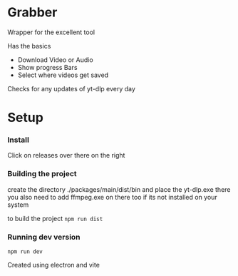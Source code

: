 # Grabber
Wrapper for the excellent tool

Has the basics
- Download Video or Audio
- Show progress Bars
- Select where videos get saved

Checks for any updates of yt-dlp every day

# Setup
### Install
Click on releases over there on the right
### Building the project
create the directory ./packages/main/dist/bin and place the yt-dlp.exe there
you also need to add ffmpeg.exe on there too if its not installed on your system

to build the project
`npm run dist`

### Running dev version

`npm run dev`

Created using electron and vite
